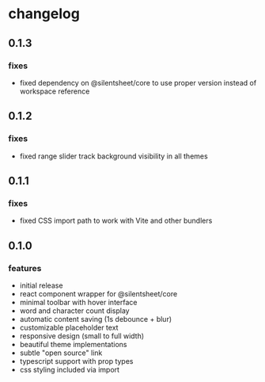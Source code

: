 # changelog

## 0.1.3

### fixes
- fixed dependency on @silentsheet/core to use proper version instead of workspace reference

## 0.1.2

### fixes
- fixed range slider track background visibility in all themes

## 0.1.1

### fixes
- fixed CSS import path to work with Vite and other bundlers

## 0.1.0

### features
- initial release
- react component wrapper for @silentsheet/core
- minimal toolbar with hover interface
- word and character count display
- automatic content saving (1s debounce + blur)
- customizable placeholder text
- responsive design (small to full width)
- beautiful theme implementations
- subtle "open source" link
- typescript support with prop types
- css styling included via import 